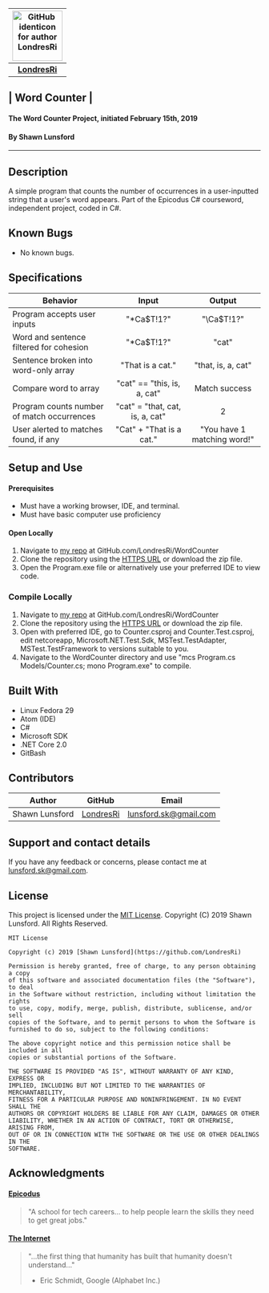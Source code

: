 | <img src="https://github.com/identicons/londresri.png" width=100 alt="GitHub identicon for author LondresRi"> |
|:-----:|
| [**LondresRi**](https://github.com/LondresRi )|

## | **Word Counter** |

#### The Word Counter Project, initiated February 15th, 2019
#### By Shawn Lunsford

----------

## Description
A simple program that counts the number of occurrences in a user-inputted string that a user's word appears. Part of the Epicodus C# courseword, independent project, coded in C#.

## Known Bugs

* No known bugs.

## Specifications

| Behavior | Input | Output |
|----------|:-----:|:------:|
| Program accepts user inputs | "*Ca$T!1?" | "\Ca$T!1?" |
| Word and sentence filtered for cohesion | "*Ca$T!1?" | "cat" |
| Sentence broken into word-only array | "That is a cat." | "that, is, a, cat" |
| Compare word to array | "cat" == "this, is, a, cat" | Match success |
| Program counts number of match occurrences | "cat" = "that, cat, is, a, cat" | 2 |
| User alerted to matches found, if any | "Cat" + "That is a cat." | "You have 1 matching word!" |

## Setup and Use

#### Prerequisites
* Must have a working browser, IDE, and terminal.
* Must have basic computer use proficiency

#### Open Locally
1. Navigate to [my repo](https://github.com/LondresRi/WordCounter) at GitHub.com/LondresRi/WordCounter
2. Clone the repository using the [HTTPS URL](https://github.com/LondresRi/WordCounter) or download the zip file.
3. Open the Program.exe file or alternatively use your preferred IDE to view code.

### Compile Locally
1. Navigate to [my repo](https://github.com/LondresRi/WordCounter) at GitHub.com/LondresRi/WordCounter
2. Clone the repository using the [HTTPS URL](https://github.com/LondresRi/WordCounter) or download the zip file.
3. Open with preferred IDE, go to Counter.csproj and Counter.Test.csproj, edit netcoreapp, Microsoft.NET.Test.Sdk, MSTest.TestAdapter, MSTest.TestFramework to versions suitable to you.
4. Navigate to the WordCounter directory and use "mcs Program.cs Models/Counter.cs; mono Program.exe" to compile.


## Built With

* Linux Fedora 29
* Atom (IDE)
* C#
* Microsoft SDK
* .NET Core 2.0
* GitBash

## Contributors

| Author | GitHub | Email |
|--------|:------:|:-----:|
| Shawn Lunsford | [LondresRi](https://github.com/LondresRi) |  [lunsford.sk@gmail.com](mailto:lunsford.sk@gmail.com) |

## Support and contact details

If you have any feedback or concerns, please contact me at [lunsford.sk@gmail.com](mailto:lunsford.sk@gmail.com).

## License

This project is licensed under the [MIT License](https://opensource.org/licenses/MIT). Copyright (C) 2019 Shawn Lunsford. All Rights Reserved.
```
MIT License

Copyright (c) 2019 [Shawn Lunsford](https://github.com/LondresRi)

Permission is hereby granted, free of charge, to any person obtaining a copy
of this software and associated documentation files (the "Software"), to deal
in the Software without restriction, including without limitation the rights
to use, copy, modify, merge, publish, distribute, sublicense, and/or sell
copies of the Software, and to permit persons to whom the Software is
furnished to do so, subject to the following conditions:

The above copyright notice and this permission notice shall be included in all
copies or substantial portions of the Software.

THE SOFTWARE IS PROVIDED "AS IS", WITHOUT WARRANTY OF ANY KIND, EXPRESS OR
IMPLIED, INCLUDING BUT NOT LIMITED TO THE WARRANTIES OF MERCHANTABILITY,
FITNESS FOR A PARTICULAR PURPOSE AND NONINFRINGEMENT. IN NO EVENT SHALL THE
AUTHORS OR COPYRIGHT HOLDERS BE LIABLE FOR ANY CLAIM, DAMAGES OR OTHER
LIABILITY, WHETHER IN AN ACTION OF CONTRACT, TORT OR OTHERWISE, ARISING FROM,
OUT OF OR IN CONNECTION WITH THE SOFTWARE OR THE USE OR OTHER DEALINGS IN THE
SOFTWARE.
```

## Acknowledgments

#### [Epicodus](https://www.epicodus.com/)
>"A school for tech careers... to help people learn the skills they need to get great jobs."

#### [The Internet](https://webfoundation.org/)
> "...the first thing that humanity has built that humanity doesn't understand..."
> - Eric Schmidt, Google (Alphabet Inc.)
